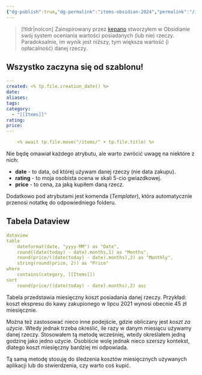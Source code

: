```yaml
---
{"dg-publish":true,"dg-permalink":"items-obsidian-2024","permalink":"/items-obsidian-2024/","tags":["WeblogPoMo2024"]}
---
```



> [!tldr|noicon] Zainspirowany przez [kepano](https://stephango.com/buy-wisely) stworzyłem w Obsidianie swój system oceniania wartości posiadanych (lub nie) rzeczy. Paradoksalnie, im wynik jest niższy, tym większa wartość (i opłacalność) danej rzeczy.

## Wszystko zaczyna się od szablonu!

```yaml
---
created: <% tp.file.creation_date() %>
date: 
aliases: 
tags: 
category:
  - "[[Items]]"
rating: 
price: 
---

	<% await tp.file.move("/items/" + tp.file.title) %>
```

Nie będę omawiał każdego atrybutu, ale warto zwrócić uwagę na niektóre z nich:

- **date** - to data, od której używam danej rzeczy (nie data zakupu).
- **rating** - to moja osobista ocena w skali 5-cio gwiazdkowej.
- **price** - to cena, za jaką kupiłem daną rzecz.

Dodatkowo pod atrybutami jest komenda (*Templater*), która automatycznie przenosi notatkę do odpowiedniego folderu.

## Tabela Dataview

```yaml
dataview
table
	dateformat(date, "yyyy-MM") as "Date",
	round((date(today) - date).months,1) as "Months",
	round(price/((date(today) - date).months),2) as "Monthly",
	string(round(price, 2)) as "Price"
where
	contains(category, [[Items]])
sort
	round(price/((date(today) - date).months),2) asc
```

Tabela przedstawia miesięczny koszt posiadania danej rzeczy. Przykład: koszt ekspresu do kawy zakupionego w lipcu 2021 wynosi obecnie 45 zł miesięcznie.

Można też zastosować nieco inne podejście, gdzie obliczany jest *koszt za użycie*. Wtedy jednak trzeba określić, ile razy w danym miesiącu używamy danej rzeczy. Stosowałem tą metodę wcześniej, wtedy określałem jedną godzinę jako jedno użycie. Osobiście wolę jednak nieco szerszy kontekst, dlatego koszt miesięczny bardziej mi odpowiada.

Tą samą metodę stosuję do śledzenia kosztów miesięcznych używanych aplikacji lub do stwierdzenia, czy warto coś kupić.